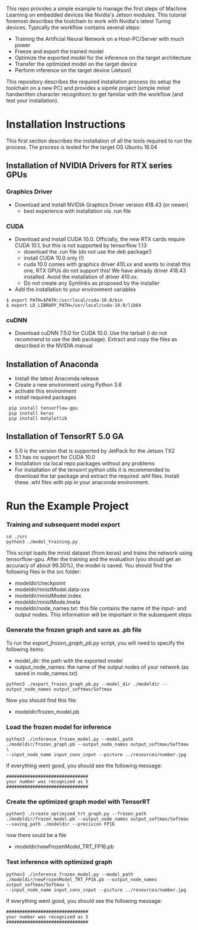 This repo provides a simple example to manage the first steps of Machine Learning
on embedded devices like Nvidia's Jetson modules. This tutorial foremost describes the
toolchain to work with Nvidia's latest Turing devices. 
Typically the workflow contains several steps:
- Training the Artificial Neural Network on a Host-PC/Server with much power
- Freeze and export the trained model
- Optimize the exported model for the inference on the target architecture
- Transfer the optimized model on the target device
- Perform inference on the target device (Jetson)

This repository describes the required installation process (to setup the toolchain
on a new PC) and provides a sipmle project (simple mnist handwritten character
recognition) to get familiar with the workflow (and test your installation).
# Installation Instructions
This first section describes the installation of all the tools required to run
the process. The process is tested for the target OS Ubuntu 18.04
## Installation of NVIDIA Drivers for RTX series GPUs
### Graphics Driver
- Download and install NVIDIA Graphics Driver version 418.43 (or newer)
    - best experience with installation via .run file

### CUDA
- Download and install CUDA 10.0. Officially, the new RTX cards require CUDA
  10.1, but this is not supported by tensorflow 1.13
    - download the .run file (do not use the deb package!)
    - install CUDA 10.0 only (!)
    - cuda 10.0 comes with graphics driver 410.xx and wants to install this one, 
      RTX GPUs do not support this! We have already driver 418.43 installed.
      Avoid the installation of driver 410.xx.
    - Do not create any Symlinks as proposed by the installer
- Add the installation to your environment variables

```
$ export PATH=$PATH:/usr/local/cuda-10.0/bin
$ export LD_LIBRARY_PATH=/usr/local/cuda-10.0/lib64
```

### cuDNN
- Download cuDNN 7.5.0 for CUDA 10.0. Use the tarball (i do not recommend to
  use the deb package). Extract and copy the files as described in the NVIDIA
  manual

  
## Installation of Anaconda
 - Install the latest Anaconda release
 - Create a new environment using Python 3.6
 - activate this environment
 - install required packages
 
```
 pip install tensorflow-gpu
 pip install keras
 pip install matplotlib
```

## Installation of TensorRT 5.0 GA
 - 5.0 is the version that is supported by JetPack for the Jetson TX2
 - 5.1 has no support for CUDA 10.0
 - Installation via local repo packages without any problems
 - For installation of the tensorrt python utils it is recommended to 
   download the tar package and extract the required .whl files. Install
   these .whl files with pip in your anaconda environment.

# Run the Example Project
### Training and subsequent model export
```
cd ./src
python3 ./model_training.py
```
This script loads the mnist dataset (from keras) and trains the network using tensorflow-gpu.
After the training and the evaluation (you should get an accuracy of about 99.30%), the model
is saved. You should find the following files in the src folder:
- modeldir/checkpoint
- modeldir/mnistModel.data-xxx
- modeldir/mnistModel.index
- modeldir/mnistMode.lmeta
- modeldir/node_names.txt: this file contains the name of the input- and output nodes.
  This information will be important in the subsequent steps

### Generate the frozen graph and save as .pb file
To run the *export_frozen_graph_pb.py* script, you will need to specify the following items:
- model_dir: the path with the exported model
- output_node_names: the name of the output nodes of your network (as saved in node_names.txt)
```
python3 ./export_frozen_graph_pb.py --model_dir ./modeldir --output_node_names output_softmax/Softmax
```
Now you should find this file:
- modeldir/frozen_model.pb

### Load the frozen model for inference
```
python3 ./inference_frozen_model.py --model_path ./modeldir/frozen_graph.pb --output_node_names output_softmax/Softmax \
--input_node_name input_conv_input --picture ../resources/number.jpg
```

If everything went good, you should see the following message:

```
###############################
your number was recognized as 5
###############################
```

### Create the optimized graph model with TensorRT
```
python3 ./create_optimized_trt_graph.py --frozen_path ./modeldir/frozen_model.pb --output_node_names output_softmax/Softmax --saving_path ./modeldir --precision FP16
```
now there sould be a file
- modeldir/newFrozenModel_TRT_FP16.pb

### Test inference with optimized graph
```
python3 ./inference_frozen_model.py --model_path ./modeldir/newFrozenModel_TRT_FP16.pb --output_node_names output_softmax/Softmax \
--input_node_name input_conv_input --picture ../resources/number.jpg
```

If everything went good, you should see the following message:

```
###############################
your number was recognized as 5
###############################
```
   
